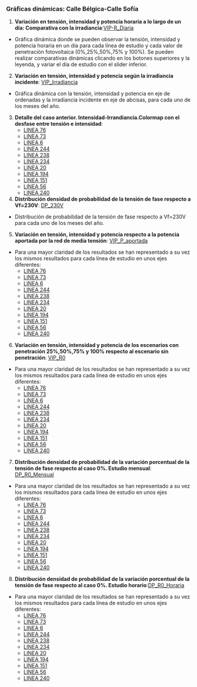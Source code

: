 ### Gráficas dinámicas: Calle Bélgica-Calle Sofía
1. **Variación en tensión, intensidad y potencia horaria a lo largo de un día: Comparativa con la irradiancia**:[VIP-R_Diaria](https://juliauru.github.io/D.Belgica/Curva_diaria_1.html)
* Gráfica dinámica donde se pueden observar la tensión, intensidad y potencia horaria en un día para cada línea de estudio y cada valor de penetración fotovoltaica (0%,25%,50%,75% y 100%). Se pueden realizar comparativas dinámicas clicando en los botones superiores y la leyenda, y variar el día de estudio con el slider inferior.
2. **Variación en tensión, intensidad y potencia según la irradiancia incidente**: [VIP_Irradiancia](https://juliauru.github.io/D.Belgica/VIP_anual_TY_2.html)
* Gráfica dinámica con la tensión, intensidad y potencia en eje de ordenadas y la irradiancia incidente en eje de abcisas, para cada uno de los meses del año.
3. **Detalle del caso anterior. Intensidad-Irrandiancia.Colormap con el desfase entre tensión e intensidad**:
    * [LINEA 76](https://juliauru.github.io/D.Belgica/Iangle_9/Ia_line76.html)
    * [LINEA 73](https://juliauru.github.io/D.Belgica/Iangle_9/Ia_line73.html)
    * [LINEA 6](https://juliauru.github.io/D.Belgica/Iangle_9/Ia_line6.html)
    * [LINEA 244](https://juliauru.github.io/D.Belgica/Iangle_9/Ia_line244.html)
    * [LINEA 238](https://juliauru.github.io/D.Belgica/Iangle_9/Ia_line238.html)
    * [LINEA 234](https://juliauru.github.io/D.Belgica/Iangle_9/Ia_line234.html)
    * [LINEA 20](https://juliauru.github.io/D.Belgica/Iangle_9/Ia_line20.html)
    * [LINEA 194](https://juliauru.github.io/D.Belgica/Iangle_9/Ia_line194.html)
    * [LINEA 151](https://juliauru.github.io/D.Belgica/Iangle_9/Ia_line151.html)
    * [LINEA 56](https://juliauru.github.io/D.Belgica/Iangle_9/Ia_line56.html)
    * [LINEA 240](https://juliauru.github.io/D.Belgica/Iangle_9/Ia_line240.html)
4. **Distribución densidad de probabilidad de la tensión de fase respecto a Vf=230V**: [DP_230V](https://juliauru.github.io/D.Belgica/Densidad_Probabilidad_3.html)
* Distribución de probabilidad de la tensión de fase respecto a Vf=230V para cada uno de los meses del año.  
5. **Variación en tensión, intensidad y potencia respecto a la potencia aportada por la red de media tensión**: [VIP_P_aportada](https://juliauru.github.io/D.Belgica/VIP_anual_CG_4.html)
* Para una mayor claridad de los resultados se han representado a su vez los mismos resultados para cada línea de estudio en unos ejes diferentes:
    * [LINEA 76](https://juliauru.github.io/D.Belgica/R_Autoconsumo_4/CG_line76.html)
    * [LINEA 73](https://juliauru.github.io/D.Belgica/R_Autoconsumo_4/CG_line73.html)
    * [LINEA 6](https://juliauru.github.io/D.Belgica/R_Autoconsumo_4/CG_line6.html)
    * [LINEA 244](https://juliauru.github.io/D.Belgica/R_Autoconsumo_4/CG_line244.html)
    * [LINEA 238](https://juliauru.github.io/D.Belgica/R_Autoconsumo_4/CG_line238.html)
    * [LINEA 234](https://juliauru.github.io/D.Belgica/R_Autoconsumo_4/CG_line234.html)
    * [LINEA 20](https://juliauru.github.io/D.Belgica/R_Autoconsumo_4/CG_line20.html)
    * [LINEA 194](https://juliauru.github.io/D.Belgica/R_Autoconsumo_4/CG_line194.html)
    * [LINEA 151](https://juliauru.github.io/D.Belgica/R_Autoconsumo_4/CG_line151.html)
    * [LINEA 56](https://juliauru.github.io/D.Belgica/R_Autoconsumo_4/CG_line56.html)
    * [LINEA 240](https://juliauru.github.io/D.Belgica/R_Autoconsumo_4/CG_line240.html)
6. **Variación en tensión, intensidad y potencia de los escenarios con penetración 25%,50%,75% y 100% respecto al escenario sin penetración**: [VIP_R0](https://juliauru.github.io/D.Belgica/VIP_anual_R_0_5.html)
* Para una mayor claridad de los resultados se han representado a su vez los mismos resultados para cada línea de estudio en unos ejes diferentes:
    * [LINEA 76](https://juliauru.github.io/D.Belgica/R0_5/R0_line76.html)
    * [LINEA 73](https://juliauru.github.io/D.Belgica/R0_5/R0_line73.html)
    * [LINEA 6](https://juliauru.github.io/D.Belgica/R0_5/R0_line6.html)
    * [LINEA 244](https://juliauru.github.io/D.Belgica/R0_5/R0_line244.html)
    * [LINEA 238](https://juliauru.github.io/D.Belgica/R0_5/R0_line238.html)
    * [LINEA 234](https://juliauru.github.io/D.Belgica/R0_5/R0_line234.html)
    * [LINEA 20](https://juliauru.github.io/D.Belgica/R0_5/R0_line20.html)
    * [LINEA 194](https://juliauru.github.io/D.Belgica/R0_5/R0_line194.html)
    * [LINEA 151](https://juliauru.github.io/D.Belgica/R0_5/R0_line151.html)
    * [LINEA 56](https://juliauru.github.io/D.Belgica/R0_5/R0_line56.html)
    * [LINEA 240](https://juliauru.github.io/D.Belgica/R0_5/R0_line240.html)

7. **Distribución densidad de probabilidad de la variación porcentual de la tensión de fase respecto al caso 0%. Estudio mensual**: [DP_R0_Mensual](https://juliauru.github.io/D.Belgica/R0_VIP_6.html)
* Para una mayor claridad de los resultados se han representado a su vez los mismos resultados para cada línea de estudio en unos ejes diferentes:
    * [LINEA 76](https://juliauru.github.io/D.Belgica/R0_VIP_6/R0_line76.html)
    * [LINEA 73](https://juliauru.github.io/D.Belgica/R0_VIP_6/R0_line73.html)
    * [LINEA 6](https://juliauru.github.io/D.Belgica/R0_VIP_6/R0_line6.html)
    * [LINEA 244](https://juliauru.github.io/D.Belgica/R0_VIP_6/R0_line244.html)
    * [LINEA 238](https://juliauru.github.io/D.Belgica/R0_VIP_6/R0_line238.html)
    * [LINEA 234](https://juliauru.github.io/D.Belgica/R0_VIP_6/R0_line234.html)
    * [LINEA 20](https://juliauru.github.io/D.Belgica/R0_VIP_6/R0_line20.html)
    * [LINEA 194](https://juliauru.github.io/D.Belgica/R0_VIP_6/R0_line194.html)
    * [LINEA 151](https://juliauru.github.io/D.Belgica/R0_VIP_6/R0_line151.html)
    * [LINEA 56](https://juliauru.github.io/D.Belgica/R0_VIP_6/R0_line56.html)
    * [LINEA 240](https://juliauru.github.io/D.Belgica/R0_VIP_6/R0_line240.html)
 8. **Distribución densidad de probabilidad de la variación porcentual de la tensión de fase respecto al caso 0%. Estudio horario**:[DP_R0_Horaria](https://juliauru.github.io/D.BelgicaBelgica/R0_VIP_h_8.html)
* Para una mayor claridad de los resultados se han representado a su vez los mismos resultados para cada línea de estudio en unos ejes diferentes:
    * [LINEA 76](https://juliauru.github.io/D.Belgica/R0_VIP_h_8/R0_h_line76.html)
    * [LINEA 73](https://juliauru.github.io/D.Belgica/R0_VIP_h_8/R0_h_line73.html)
    * [LINEA 6](https://juliauru.github.io/D.Belgica/R0_VIP_h_8/R0_h_line6.html)
    * [LINEA 244](https://juliauru.github.io/D.Belgica/R0_VIP_h_8/R0_h_line244.html)
    * [LINEA 238](https://juliauru.github.io/D.Belgica/R0_VIP_h_8/R0_h_line238.html)
    * [LINEA 234](https://juliauru.github.io/D.Belgica/R0_VIP_h_8/R0_h_line234.html)
    * [LINEA 20](https://juliauru.github.io/D.Belgica/R0_VIP_h_8/R0_h_line20.html)
    * [LINEA 194](https://juliauru.github.io/D.Belgica/R0_VIP_h_8/R0_h_line194.html)
    * [LINEA 151](https://juliauru.github.io/D.Belgica/R0_VIP_h_8/R0_h_line151.html)
    * [LINEA 56](https://juliauru.github.io/D.Belgica/R0_VIP_h_8/R0_h_line56.html)
    * [LINEA 240](https://juliauru.github.io/D.Belgica/R0_VIP_h_8/R0_h_line240.html)


